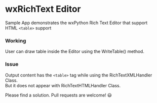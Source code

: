 # wxRichText Editor

Sample App demonstrates the wxPython Rich Text Editor that support HTML `<table>` support

### Working
User can draw table inside the Editor using the WriteTable() method.

### Issue
Output content has the `<table>` tag while using the RichTextXMLHandler Class.  
But it does not appear with RichTextHTMLHandler Class.

Please find a solution. Pull requests are welcome!  :smiley:
